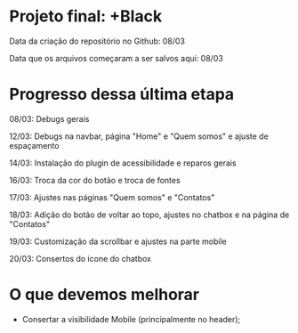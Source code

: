 <h1>Projeto final: +Black</h1>

<p>Data da criação do repositório no Github: 08/03</p>
<p>Data que os arquivos começaram a ser salvos aqui: 08/03</p>

<h1>Progresso dessa última etapa</h1>

<p>08/03: Debugs gerais</p> 

<p>12/03: Debugs na navbar, página "Home" e "Quem somos" e ajuste de espaçamento </p>

<p>14/03: Instalação do plugin de acessibilidade e reparos gerais </p>

<p>16/03: Troca da cor do botão e troca de fontes </p>

<p> 17/03: Ajustes nas páginas "Quem somos" e "Contatos"</p>

<p>18/03: Adição do botão de voltar ao topo, ajustes no chatbox e na página de "Contatos"</p>

<p>19/03: Customização da scrollbar e ajustes na parte mobile </p>

<p>20/03: Consertos do icone do chatbox</p>

<h1> O que devemos melhorar</h1>

- Consertar a visibilidade Mobile (principalmente no header);